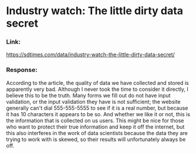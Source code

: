 # Industry watch: The little dirty data secret

### Link:
https://sdtimes.com/data/industry-watch-the-little-dirty-data-secret/

### Response:
According to the article, the quality of data we have collected and stored is apparently very bad. Although I never took the time to consider it directly, I believe this to be the truth. Many forms we fill out do not have input validation, or the input validation they have is not sufficient; the website generally can't dial 555-555-5555 to see if it is a real number, but because it has 10 characters it appears to be so. And whether we like it or not, this is the information that is collected on us users. This might be nice for those who want to protect their true information and keep it off the internet, but this also interferes in the work of data scientists because the data they are trying to work with is skewed, so their results will unfortunately always be off.